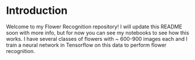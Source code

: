 # Introduction
Welcome to my Flower Recognition repository! I will update this README soon with more info, but for now you can see my notebooks to see how this works. I have several classes of
flowers with ~ 600-900 images each and I train a neural network in Tensorflow on this data to perform flower recognition.

